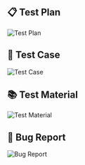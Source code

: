 ## 📋 Test Plan
![Test Plan](KrishnaMart/test-plan.png)

## 🧪 Test Case
![Test Case](images/test-case.png)

## 📚 Test Material
![Test Material](images/test-material.png)

## 🐞 Bug Report
![Bug Report](images/bug-report.png)